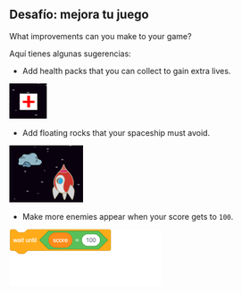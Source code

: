 ## Desafío: mejora tu juego

What improvements can you make to your game?

Aquí tienes algunas sugerencias:

+ Add health packs that you can collect to gain extra lives.

![captura de pantalla](images/invaders-aid.png)

+ Add floating rocks that your spaceship must avoid.

![captura de pantalla](images/invaders-rocks.png)

+ Make more enemies appear when your score gets to `100`.

![blocks_1546522852_9177506](images/blocks_1546522852_9177506.png)